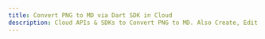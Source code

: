 ---title: Convert PNG to MD via Dart SDK in Clouddescription: Cloud APIs & SDKs to Convert PNG to MD. Also Create, Edit & Render Microsoft Word & OpenOffice documents in the Cloud.---